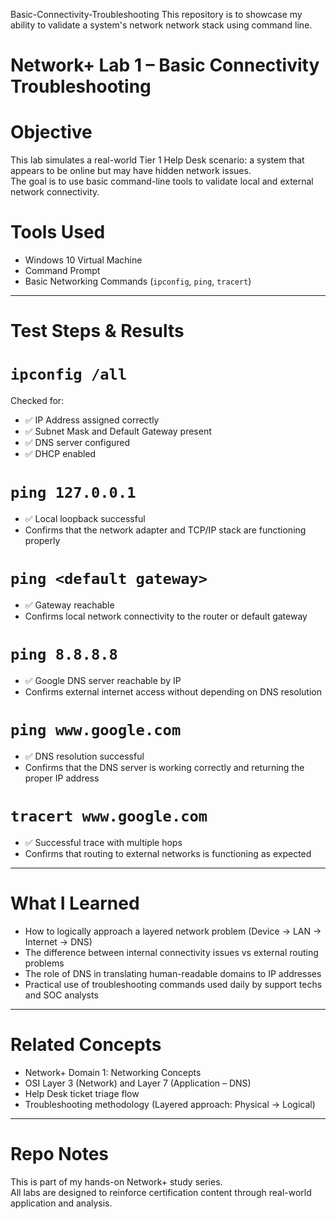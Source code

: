 Basic-Connectivity-Troubleshooting
This repository is to showcase my ability to validate a system's network network stack using command line. 

# Network+ Lab 1 – Basic Connectivity Troubleshooting

# Objective
This lab simulates a real-world Tier 1 Help Desk scenario: a system that appears to be online but may have hidden network issues.  
The goal is to use basic command-line tools to validate local and external network connectivity.

# Tools Used
- Windows 10 Virtual Machine
- Command Prompt
- Basic Networking Commands (`ipconfig`, `ping`, `tracert`)

---

# Test Steps & Results

# `ipconfig /all`
Checked for:
- ✅ IP Address assigned correctly
- ✅ Subnet Mask and Default Gateway present
- ✅ DNS server configured
- ✅ DHCP enabled

# `ping 127.0.0.1`  
- ✅ Local loopback successful  
- Confirms that the network adapter and TCP/IP stack are functioning properly

# `ping <default gateway>`  
- ✅ Gateway reachable  
- Confirms local network connectivity to the router or default gateway

# `ping 8.8.8.8`  
- ✅ Google DNS server reachable by IP  
- Confirms external internet access without depending on DNS resolution

# `ping www.google.com`  
- ✅ DNS resolution successful  
- Confirms that the DNS server is working correctly and returning the proper IP address

# `tracert www.google.com`  
- ✅ Successful trace with multiple hops  
- Confirms that routing to external networks is functioning as expected

---

# What I Learned
- How to logically approach a layered network problem (Device → LAN → Internet → DNS)
- The difference between internal connectivity issues vs external routing problems
- The role of DNS in translating human-readable domains to IP addresses
- Practical use of troubleshooting commands used daily by support techs and SOC analysts

---

# Related Concepts
- Network+ Domain 1: Networking Concepts  
- OSI Layer 3 (Network) and Layer 7 (Application – DNS)  
- Help Desk ticket triage flow  
- Troubleshooting methodology (Layered approach: Physical → Logical)

---

# Repo Notes
This is part of my hands-on Network+ study series.  
All labs are designed to reinforce certification content through real-world application and analysis.
